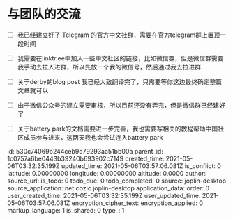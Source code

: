 # 与团队的交流

- [ ] 我已经建立好了 Telegram 的官方中文社群，需要在官方telegram群上置顶一段时间
- [ ] 我需要在linktr.ee中加入一些中文社区的链接，比如微信群，但是微信群需要我手动去拉人进群，所以先放一个我的微信号，然后通过我去拉进群
- [ ] 关于derby的blog post 我已经大致翻译完了，只需要等你这边最终确定整篇文章就可以
- [ ] 由于微信公众号的建立需要审核，所以目前还没有弄完，但是微信群已经建好了
- [ ] 关于battery park的文档需要进一步完善，我也需要写相关的教程帮助中国社区成员参与进来，这两天我也会尝试连入battery park



id: 530c74069b244ceb9d79293aa51bb00a
parent_id: 1c0757a6be0443b39240b693902c7149
created_time: 2021-05-06T03:32:35.199Z
updated_time: 2021-05-06T03:57:06.081Z
is_conflict: 0
latitude: 0.00000000
longitude: 0.00000000
altitude: 0.0000
author: 
source_url: 
is_todo: 0
todo_due: 0
todo_completed: 0
source: joplin-desktop
source_application: net.cozic.joplin-desktop
application_data: 
order: 0
user_created_time: 2021-05-06T03:32:35.199Z
user_updated_time: 2021-05-06T03:57:06.081Z
encryption_cipher_text: 
encryption_applied: 0
markup_language: 1
is_shared: 0
type_: 1